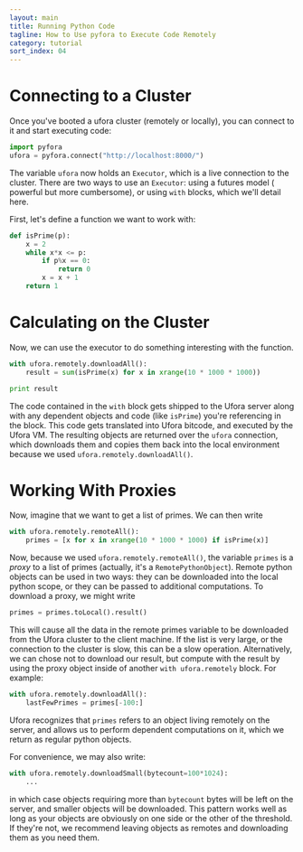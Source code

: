 ```yaml
---
layout: main
title: Running Python Code
tagline: How to Use pyfora to Execute Code Remotely
category: tutorial
sort_index: 04
---
```



# Connecting to a Cluster

Once you've booted a ufora cluster (remotely or locally), you can connect to it
and start executing code:

```python
import pyfora
ufora = pyfora.connect("http://localhost:8000/")
```

The variable `ufora` now holds an `Executor`, which is a live connection to
the cluster. There are two ways to use an `Executor`: using a futures model (
powerful but more cumbersome), or using `with` blocks, which we'll detail here.

First, let's define a function we want to work with:

```python
def isPrime(p):
    x = 2
    while x*x <= p:
        if p%x == 0:
            return 0
        x = x + 1
    return 1
```

# Calculating on the Cluster

Now, we can use the executor to do something interesting with the function.

```python
with ufora.remotely.downloadAll():
    result = sum(isPrime(x) for x in xrange(10 * 1000 * 1000))

print result
```

The code contained in the `with` block gets shipped to the Ufora server along
with any dependent objects and code (like `isPrime`) you're referencing in the
block. This code gets translated into Ufora bitcode, and executed by the Ufora
VM. The resulting objects are returned over the `ufora` connection, which
downloads them and copies them back into the local environment because we used
`ufora.remotely.downloadAll()`.

# Working With Proxies

Now, imagine that we want to get a list of primes. We can then write

```python
with ufora.remotely.remoteAll():
    primes = [x for x in xrange(10 * 1000 * 1000) if isPrime(x)]
```

Now, because we used `ufora.remotely.remoteAll()`, the variable `primes` is a
_proxy_ to a list of primes (actually, it's a `RemotePythonObject`). Remote python
objects can be used in two ways: they can be downloaded into the local python
scope, or they can be passed to additional computations.  To download a proxy,
we might write

```python
primes = primes.toLocal().result()
```

This will cause all the data in the remote primes variable to be downloaded 
from the Ufora cluster to the client machine. If the list is very large, or the 
connection to the cluster is slow, this can be a slow operation. Alternatively, 
we can chose not to download our result, but compute with the result by using the 
proxy object inside of another `with ufora.remotely` block. For example:

```python
with ufora.remotely.downloadAll():
    lastFewPrimes = primes[-100:]
```

Ufora recognizes that `primes` refers to an object living remotely on the server,
and allows us to perform dependent computations on it, which we return as regular
python objects.

For convenience, we may also write:

```python
with ufora.remotely.downloadSmall(bytecount=100*1024):
    ...
```

in which case objects requiring more than `bytecount` bytes will be left on the
server, and smaller objects will be downloaded. This pattern works well as long as
your objects are obviously on one side or the other of the threshold. If they're
not, we recommend leaving objects as remotes and downloading them as you need them.

